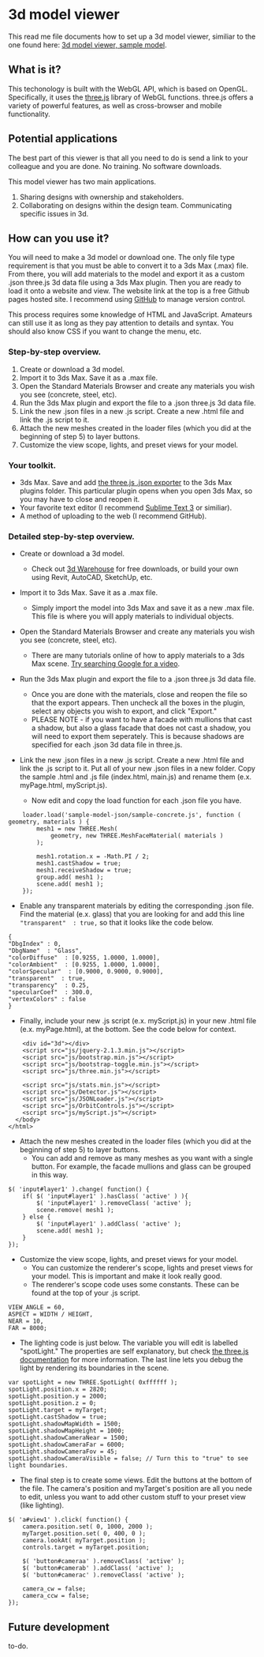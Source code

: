 # 3d model viewer
This read me file documents how to set up a 3d model viewer, similiar to the one found here:  [3d model viewer, sample model](http://tishmanconstruction.github.io/3d-model-viewer/).

## What is it?
This techonology is built with the WebGL API, which is based on OpenGL. Specifically, it uses the [three.js](http://threejs.org/) library of WebGL functions. three.js offers a variety of powerful features, as well as cross-browser and mobile functionality.

## Potential applications
The best part of this viewer is that all you need to do is send a link to your colleague and you are done. No training. No software downloads.

This model viewer has two main applications.

1. Sharing designs with ownership and stakeholders.
2. Collaborating on designs within the design team. Communicating specific issues in 3d.

## How can you use it?
You will need to make a 3d model or download one. The only file type requirement is that you must be able to convert it to a 3ds Max (.max) file. From there, you will add materials to the model and export it as a custom .json three.js 3d data file using a 3ds Max plugin. Then you are ready to load it onto a website and view. The website link at the top is a free Github pages hosted site. I recommend using [GitHub](https://github.com/) to manage version control.

This process requires some knowledge of HTML and JavaScript. Amateurs can still use it as long as they pay attention to details and syntax. You should also know CSS if you want to change the menu, etc.

### Step-by-step overview.
1. Create or download a 3d model.
2. Import it to 3ds Max. Save it as a .max file.
3. Open the Standard Materials Browser and create any materials you wish you see (concrete, steel, etc).
4. Run the 3ds Max plugin and export the file to a .json three.js 3d data file.
5. Link the new .json files in a new .js script. Create a new .html file and link the .js script to it.
6. Attach the new meshes created in the loader files (which you did at the beginning of step 5) to layer buttons.
7. Customize the view scope, lights, and preset views for your model.

### Your toolkit.
* 3ds Max. Save and add [the three.js .json exporter](https://github.com/mrdoob/three.js/blob/master/utils/exporters/max/ThreeJSExporter.ms) to the 3ds Max plugins folder. This particular plugin opens when you open 3ds Max, so you may have to close and reopen it.
* Your favorite text editor (I recommend [Sublime Text 3](http://www.sublimetext.com/) or similiar).
* A method of uploading to the web (I recommend GitHub).

### Detailed step-by-step overview.
- Create or download a 3d model.
  - Check out [3d Warehouse](https://3dwarehouse.sketchup.com/) for free downloads, or build your own using Revit, AutoCAD, SketchUp, etc.

- Import it to 3ds Max. Save it as a .max file.
  - Simply import the model into 3ds Max and save it as a new .max file. This file is where you will apply materials to individual objects.

- Open the Standard Materials Browser and create any materials you wish you see (concrete, steel, etc).
  - There are many tutorials online of how to apply materials to a 3ds Max scene. [Try searching Google for a video](http://lmgtfy.com/?q=3ds+max+materials+browser).

- Run the 3ds Max plugin and export the file to a .json three.js 3d data file.
  - Once you are done with the materials, close and reopen the file so that the export appears. Then uncheck all the boxes in the plugin, select any objects you wish to export, and click "Export."
  - PLEASE NOTE - if you want to have a facade with mullions that cast a shadow, but also a glass facade that does not cast a shadow, you will need to export them seperately. This is because shadows are specified for each .json 3d data file in three.js.

- Link the new .json files in a new .js script. Create a new .html file and link the .js script to it.
Put all of your new .json files in a new folder. Copy the sample .html and .js file (index.html, main.js) and rename them (e.x. myPage.html, myScript.js).
  - Now edit and copy the load function for each .json file you have.
```
	loader.load('sample-model-json/sample-concrete.js', function ( geometry, materials ) {  
		mesh1 = new THREE.Mesh(
			geometry, new THREE.MeshFaceMaterial( materials )
		);

		mesh1.rotation.x = -Math.PI / 2;
		mesh1.castShadow = true;
		mesh1.receiveShadow = true;
		group.add( mesh1 );
		scene.add( mesh1 );
	});
```
  - Enable any transparent materials by editing the corresponding .json file. Find the material (e.x. glass) that you are looking for and add this line `"transparent"  : true,` so that it looks like the code below.
```
{
"DbgIndex" : 0,
"DbgName"  : "Glass",
"colorDiffuse"  : [0.9255, 1.0000, 1.0000],
"colorAmbient"  : [0.9255, 1.0000, 1.0000],
"colorSpecular"  : [0.9000, 0.9000, 0.9000],
"transparent"  : true,
"transparency"  : 0.25,
"specularCoef"  : 300.0,
"vertexColors" : false
}
```
  - Finally, include your new .js script (e.x. myScript.js) in your new .html file (e.x. myPage.html), at the bottom. See the code below for context.
```
    <div id="3d"></div>
    <script src="js/jquery-2.1.3.min.js"></script>
    <script src="js/bootstrap.min.js"></script>
    <script src="js/bootstrap-toggle.min.js"></script>
    <script src="js/three.min.js"></script>

    <script src="js/stats.min.js"></script>
    <script src="js/Detector.js"></script>
    <script src="js/JSONLoader.js"></script>
    <script src="js/OrbitControls.js"></script>
    <script src="js/myScript.js"></script>
  </body>
</html>
```
- Attach the new meshes created in the loader files (which you did at the beginning of step 5) to layer buttons.
  - You can add and remove as many meshes as you want with a single button. For example, the facade mullions and glass can be grouped in this way.
```
$( 'input#layer1' ).change( function() {
	if( $( 'input#layer1' ).hasClass( 'active' ) ){
		$( 'input#layer1' ).removeClass( 'active' );
		scene.remove( mesh1 );
	} else {
		$( 'input#layer1' ).addClass( 'active' );
		scene.add( mesh1 );
	}
});
```
- Customize the view scope, lights, and preset views for your model.
  - You can customize the renderer's scope, lights and preset views for your model. This is important and make it look really good.
  - The renderer's scope code uses some constants. These can be found at the top of your .js script.
```
VIEW_ANGLE = 60,
ASPECT = WIDTH / HEIGHT,
NEAR = 10,
FAR = 8000;
```
  - The lighting code is just below. The variable you will edit is labelled "spotLight." The properties are self explanatory, but check [the three.js documentation](http://threejs.org/docs/#Reference/Lights/SpotLight) for more information. The last line lets you debug the light by rendering its boundaries in the scene.
```
var spotLight = new THREE.SpotLight( 0xffffff );
spotLight.position.x = 2820;
spotLight.position.y = 2000;
spotLight.position.z = 0;
spotLight.target = myTarget;
spotLight.castShadow = true;
spotLight.shadowMapWidth = 1500;
spotLight.shadowMapHeight = 1000;
spotLight.shadowCameraNear = 1500;
spotLight.shadowCameraFar = 6000;
spotLight.shadowCameraFov = 45;
spotLight.shadowCameraVisible = false; // Turn this to "true" to see light boundaries.
```
  - The final step is to create some views. Edit the buttons at the bottom of the file. The camera's position and myTarget's position are all you nede to edit, unless you want to add other custom stuff to your preset view (like lighting).
```
$( 'a#view1' ).click( function() {
	camera.position.set( 0, 1000, 2000 );
	myTarget.position.set( 0, 400, 0 );
	camera.lookAt( myTarget.position );
	controls.target = myTarget.position;

	$( 'button#cameraa' ).removeClass( 'active' );
	$( 'button#camerab' ).addClass( 'active' );
	$( 'button#camerac' ).removeClass( 'active' );

	camera_cw = false;
	camera_ccw = false;
});
```
## Future development
to-do.
